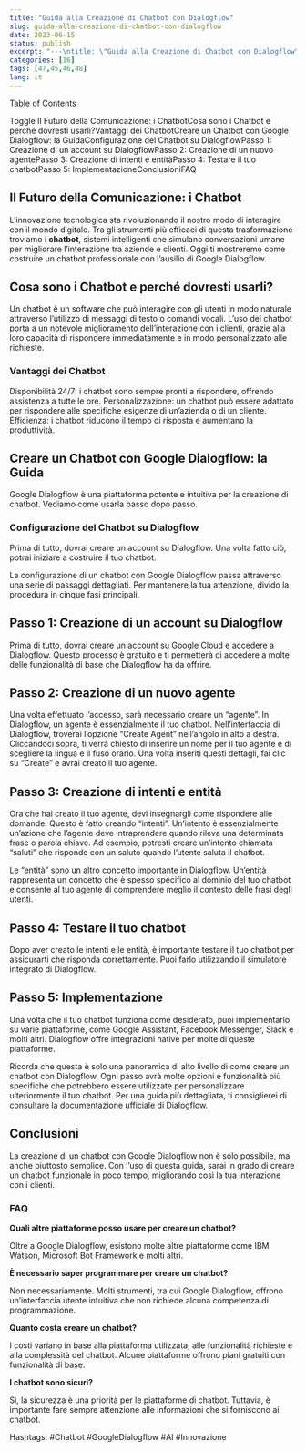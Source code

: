 ```yaml
---
title: "Guida alla Creazione di Chatbot con Dialogflow"
slug: guida-alla-creazione-di-chatbot-con-dialogflow
date: 2023-06-15
status: publish
excerpt: "---\ntitle: \"Guida alla Creazione di Chatbot con Dialogflow\"\nslug: guida-alla-creazione-di-chatbot-con-dialogflow\ndate: 2023-06-15\nstatus: publish\nexcerpt: \"Il F"
categories: [16]
tags: [47,45,46,48]
lang: it
---
```




Table of Contents


Toggle
Il Futuro della Comunicazione: i ChatbotCosa sono i Chatbot e perché dovresti usarli?Vantaggi dei ChatbotCreare un Chatbot con Google Dialogflow: la GuidaConfigurazione del Chatbot su DialogflowPasso 1: Creazione di un account su DialogflowPasso 2: Creazione di un nuovo agentePasso 3: Creazione di intenti e entitàPasso 4: Testare il tuo chatbotPasso 5: ImplementazioneConclusioniFAQ
## **Il Futuro della Comunicazione: i Chatbot**

L&#8217;innovazione tecnologica sta rivoluzionando il nostro modo di interagire con il mondo digitale. Tra gli strumenti più efficaci di questa trasformazione troviamo i **chatbot**, sistemi intelligenti che simulano conversazioni umane per migliorare l&#8217;interazione tra aziende e clienti. Oggi ti mostreremo come costruire un chatbot professionale con l&#8217;ausilio di Google Dialogflow.


## **Cosa sono i Chatbot e perché dovresti usarli?**

Un chatbot è un software che può interagire con gli utenti in modo naturale attraverso l&#8217;utilizzo di messaggi di testo o comandi vocali. L&#8217;uso dei chatbot porta a un notevole miglioramento dell&#8217;interazione con i clienti, grazie alla loro capacità di rispondere immediatamente e in modo personalizzato alle richieste.


### **Vantaggi dei Chatbot**


Disponibilità 24/7: i chatbot sono sempre pronti a rispondere, offrendo assistenza a tutte le ore.
Personalizzazione: un chatbot può essere adattato per rispondere alle specifiche esigenze di un&#8217;azienda o di un cliente.
Efficienza: i chatbot riducono il tempo di risposta e aumentano la produttività.

## **Creare un Chatbot con Google Dialogflow: la Guida**

Google Dialogflow è una piattaforma potente e intuitiva per la creazione di chatbot. Vediamo come usarla passo dopo passo.


### **Configurazione del Chatbot su Dialogflow**

Prima di tutto, dovrai creare un account su Dialogflow. Una volta fatto ciò, potrai iniziare a costruire il tuo chatbot.


La configurazione di un chatbot con Google Dialogflow passa attraverso una serie di passaggi dettagliati. Per mantenere la tua attenzione, divido la procedura in cinque fasi principali.


## **Passo 1: Creazione di un account su Dialogflow**

Prima di tutto, dovrai creare un account su Google Cloud e accedere a Dialogflow. Questo processo è gratuito e ti permetterà di accedere a molte delle funzionalità di base che Dialogflow ha da offrire.


## **Passo 2: Creazione di un nuovo agente**

Una volta effettuato l&#8217;accesso, sarà necessario creare un &#8220;agente&#8221;. In Dialogflow, un agente è essenzialmente il tuo chatbot. Nell&#8217;interfaccia di Dialogflow, troverai l&#8217;opzione &#8220;Create Agent&#8221; nell&#8217;angolo in alto a destra. Cliccandoci sopra, ti verrà chiesto di inserire un nome per il tuo agente e di scegliere la lingua e il fuso orario. Una volta inseriti questi dettagli, fai clic su &#8220;Create&#8221; e avrai creato il tuo agente.


## **Passo 3: Creazione di intenti e entità**

Ora che hai creato il tuo agente, devi insegnargli come rispondere alle domande. Questo è fatto creando &#8220;intenti&#8221;. Un&#8217;intento è essenzialmente un&#8217;azione che l&#8217;agente deve intraprendere quando rileva una determinata frase o parola chiave. Ad esempio, potresti creare un&#8217;intento chiamata &#8220;saluti&#8221; che risponde con un saluto quando l&#8217;utente saluta il chatbot.


Le &#8220;entità&#8221; sono un altro concetto importante in Dialogflow. Un&#8217;entità rappresenta un concetto che è spesso specifico al dominio del tuo chatbot e consente al tuo agente di comprendere meglio il contesto delle frasi degli utenti.


## **Passo 4: Testare il tuo chatbot**

Dopo aver creato le intenti e le entità, è importante testare il tuo chatbot per assicurarti che risponda correttamente. Puoi farlo utilizzando il simulatore integrato di Dialogflow.


## **Passo 5: Implementazione**

Una volta che il tuo chatbot funziona come desiderato, puoi implementarlo su varie piattaforme, come Google Assistant, Facebook Messenger, Slack e molti altri. Dialogflow offre integrazioni native per molte di queste piattaforme.


Ricorda che questa è solo una panoramica di alto livello di come creare un chatbot con Dialogflow. Ogni passo avrà molte opzioni e funzionalità più specifiche che potrebbero essere utilizzate per personalizzare ulteriormente il tuo chatbot. Per una guida più dettagliata, ti consiglierei di consultare la documentazione ufficiale di Dialogflow.


## **Conclusioni**

La creazione di un chatbot con Google Dialogflow non è solo possibile, ma anche piuttosto semplice. Con l&#8217;uso di questa guida, sarai in grado di creare un chatbot funzionale in poco tempo, migliorando così la tua interazione con i clienti.


### FAQ

**Quali altre piattaforme posso usare per creare un chatbot?**

Oltre a Google Dialogflow, esistono molte altre piattaforme come IBM Watson, Microsoft Bot Framework e molti altri.

**È necessario saper programmare per creare un chatbot?**

Non necessariamente. Molti strumenti, tra cui Google Dialogflow, offrono un&#8217;interfaccia utente intuitiva che non richiede alcuna competenza di programmazione.

**Quanto costa creare un chatbot?**

I costi variano in base alla piattaforma utilizzata, alle funzionalità richieste e alla complessità del chatbot. Alcune piattaforme offrono piani gratuiti con funzionalità di base.

**I chatbot sono sicuri?**

Sì, la sicurezza è una priorità per le piattaforme di chatbot. Tuttavia, è importante fare sempre attenzione alle informazioni che si forniscono ai chatbot.


Hashtags: #Chatbot #GoogleDialogflow #AI #Innovazione


